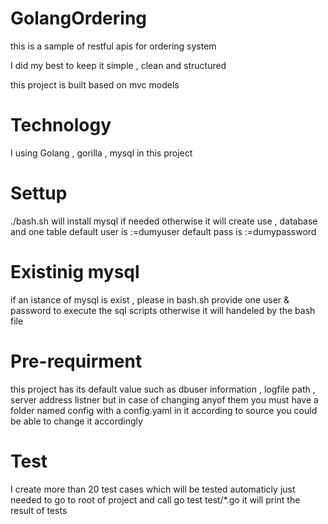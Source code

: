 # GolangOrdering
this is a sample of restful apis for ordering system

I did my best to keep it simple , clean and structured 

this project is built based on mvc models 

# Technology
I using Golang , gorilla , mysql in this project

# Settup
./bash.sh will install mysql if needed otherwise it will create use , database and one table
default user is :=dumyuser
default pass is :=dumypassword

# Existinig mysql
if an istance of mysql is exist , please in bash.sh provide one user & password 
to execute the sql scripts
otherwise it will handeled by the bash file

# Pre-requirment
this project has its default value such as 
dbuser information , logfile path , server address listner 
but in case of changing anyof them 
you must have a folder named config
with a config.yaml in it according to source 
you could be able to change it accordingly

# Test
I create more than 20 test cases which will be tested automaticly
just needed to go to root of project and call
go test test/*.go
it will print the result of tests
